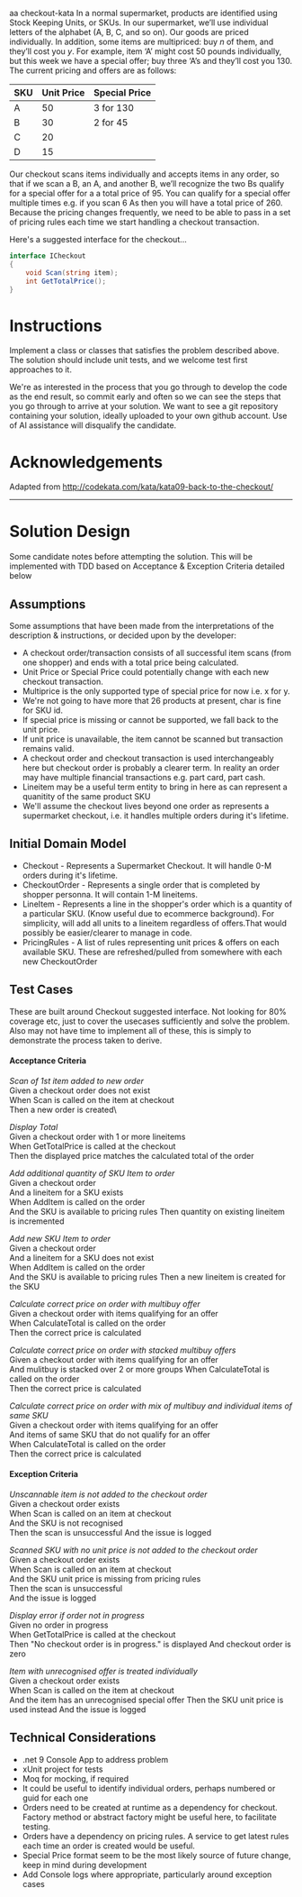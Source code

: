 aa checkout-kata
In a normal supermarket, products are identified using Stock Keeping Units, or SKUs. In our supermarket, we’ll use individual letters of the alphabet (A, B, C, and so on). Our goods are priced individually. In addition, some items are multipriced: buy _n_ of them, and they’ll cost you _y_. For example, item ‘A’ might cost 50 pounds individually, but this week we have a special offer; buy three ‘A’s and they’ll cost you 130. The current pricing and offers are as follows:

| SKU  | Unit Price | Special Price |
| ---- | ---------- | ------------- |
| A    | 50         | 3 for 130     |
| B    | 30         | 2 for 45      |
| C    | 20         |               |
| D    | 15         |               |

Our checkout scans items individually and accepts items in any order, so that if we scan a B, an A, and another B, we’ll recognize the two Bs qualify for a special offer for a a total price of 95. You can qualify for a special offer multiple times e.g. if you scan 6 As then you will have a total price of 260. Because the pricing changes frequently, we need to be able to pass in a set of pricing rules each time we start handling a checkout transaction.

Here's a suggested interface for the checkout...
```cs
interface ICheckout
{
    void Scan(string item);
    int GetTotalPrice();
}
```

# Instructions
Implement a class or classes that satisfies the problem described above. The solution should include unit tests, and we welcome test first approaches to it.

We're as interested in the process that you go through to develop the code as the end result, so commit early and often so we can see the steps that you go through to arrive at your solution. We want to see a git repository containing your solution, ideally uploaded to your own github account. Use of AI assistance will disqualify the candidate.

# Acknowledgements
Adapted from http://codekata.com/kata/kata09-back-to-the-checkout/

---

# Solution Design

Some candidate notes before attempting the solution. This will be implemented with TDD based on Acceptance & Exception Criteria detailed below

## Assumptions
Some assumptions that have been made from the interpretations of the description & instructions, or decided upon by the developer:
* A checkout order/transaction consists of all successful item scans (from one shopper) and ends with a total price being calculated.
* Unit Price or Special Price could potentially change with each new checkout transaction.
* Multiprice is the only supported type of special price for now i.e. x for y.
* We're not going to have more that 26 products at present, char is fine for SKU id.
* If special price is missing or cannot be supported, we fall back to the unit price.
* If unit price is unavailable, the item cannot be scanned but transaction remains valid.
* A checkout order and checkout transaction is used interchangeably here but checkout order is probably a clearer term. In reality an order may have multiple financial transactions e.g. part card, part cash.
* Lineitem may be a useful term entity to bring in here as can represent a quanitity of the same product SKU
* We'll assume the checkout lives beyond one order as represents a supermarket checkout, i.e. it handles multiple orders during it's lifetime.

## Initial Domain Model
* Checkout - Represents a Supermarket Checkout. It will handle 0-M orders during it's lifetime.
* CheckoutOrder - Represents a single order that is completed by shopper personna. It will contain 1-M lineitems.
* LineItem - Represents a line in the shopper's order which is a quantity of a particular SKU. (Know useful due to ecommerce background). For simplicity, will add all units to a lineitem regardless of offers.That would possibly be easier/clearer to manage in code.
* PricingRules - A list of rules representing unit prices & offers on each available SKU. These are refreshed/pulled from somewhere with each new CheckoutOrder


## Test Cases

These are built around Checkout suggested interface. Not looking for 80% coverage etc, just to cover the usecases sufficiently and solve the problem. Also may not have time to implement all of these, this is simply to demonstrate the process taken to derive.

#### Acceptance Criteria

*Scan of 1st item added to new order*\
Given a checkout order does not exist\
When Scan is called on the item at checkout\
Then a new order is created\

*Display Total*\
Given a checkout order with 1 or more lineitems\
When GetTotalPrice is called at the checkout\
Then the displayed price matches the calculated total of the order

*Add additional quantity of SKU Item to order*\
Given a checkout order\
And a lineitem for a SKU exists\
When AddItem is called on the order\
And the SKU is available to pricing rules
Then quantity on existing lineitem is incremented

*Add new SKU Item to order*\
Given a checkout order\
And a lineitem for a SKU does not exist\
When AddItem is called on the order\
And the SKU is available to pricing rules
Then a new lineitem is created for the SKU

*Calculate correct price on order with multibuy offer*\
Given a checkout order with items qualifying for an offer\
When CalculateTotal is called on the order\
Then the correct price is calculated

*Calculate correct price on order with stacked multibuy offers*\
Given a checkout order with items qualifying for an offer\
And mulitbuy is stacked over 2 or more groups
When CalculateTotal is called on the order\
Then the correct price is calculated

*Calculate correct price on order with mix of multibuy and individual items of same SKU*\
Given a checkout order with items qualifying for an offer\
And items of same SKU that do not qualify for an offer\
When CalculateTotal is called on the order\
Then the correct price is calculated

#### Exception Criteria

*Unscannable item is not added to the checkout order*\
Given a checkout order exists\
When Scan is called on an item at checkout\
And the SKU is not recognised\
Then the scan is unsuccessful
And the issue is logged

*Scanned SKU with no unit price is not added to the checkout order*\
Given a checkout order exists\
When Scan is called on an item at checkout\
And the SKU unit price is missing from pricing rules\
Then the scan is unsuccessful\
And the issue is logged

*Display error if order not in progress*\
Given no order in progress\
When GetTotalPrice is called at the checkout\
Then "No checkout order is in progress." is displayed
And checkout order is zero

*Item with unrecognised offer is treated individually*\
Given a checkout order exists\
When Scan is called on the item at checkout\
And the item has an unrecognised special offer
Then the SKU unit price is used instead
And the issue is logged

## Technical Considerations

* .net 9 Console App to address problem
* xUnit project for tests
* Moq for mocking, if required
* It could be useful to identify individual orders, perhaps numbered or guid for each one
* Orders need to be created at runtime as a dependency for checkout. Factory method or abstract factory might be useful here, to facilitate testing.
* Orders have a dependency on pricing rules. A service to get latest rules each time an order is created would be useful. 
* Special Price format seem to be the most likely source of future change, keep in mind during development
* Add Console logs where appropriate, particularly around exception cases
